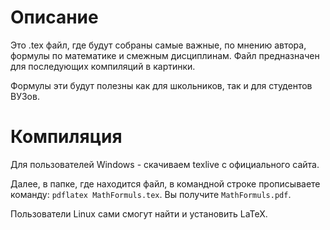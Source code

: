 # Описание
Это .tex файл, где будут собраны самые важные, по мнению автора, формулы по математике и смежным дисциплинам. Файл предназначен для последующих компиляций в картинки. 

Формулы эти будут полезны как для школьников, так и для студентов ВУЗов.

# Компиляция

Для пользователей Windows - скачиваем texlive с официального сайта.

Далее, в папке, где находится файл, в командной строке прописываете команду: `pdflatex MathFormuls.tex`. Вы получите `MathFormuls.pdf`.

Пользователи Linux сами смогут найти и установить LaTeX.